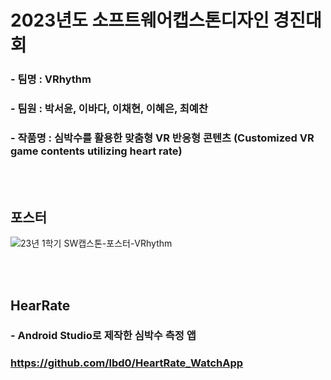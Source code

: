 # 2023년도 소프트웨어캡스톤디자인 경진대회
### - 팀명 : VRhythm
### - 팀원 : 박서윤, 이바다, 이채현, 이혜은, 최예찬
### - 작품명 : 심박수를 활용한 맞춤형 VR 반응형 콘텐츠 (Customized VR game contents utilizing heart rate)

<br><br>

## 포스터

![23년 1학기 SW캡스톤-포스터-VRhythm](https://github.com/Mellow1213/2023_Capstone/assets/84373005/6672e0f0-c5eb-4367-8200-516c6125aaa0)

<br><br>

## HearRate

### - Android Studio로 제작한 심박수 측정 앱
### https://github.com/lbd0/HeartRate_WatchApp
